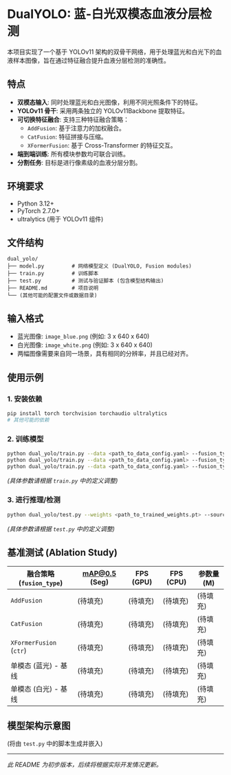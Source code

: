 # DualYOLO: 蓝-白光双模态血液分层检测

本项目实现了一个基于 YOLOv11 架构的双骨干网络，用于处理蓝光和白光下的血液样本图像，旨在通过特征融合提升血液分层检测的准确性。

## 特点

- **双模态输入**: 同时处理蓝光和白光图像，利用不同光照条件下的特征。
- **YOLOv11 骨干**: 采用两条独立的 YOLOv11Backbone 提取特征。
- **可切换特征融合**: 支持三种特征融合策略：
    - `AddFusion`: 基于注意力的加权融合。
    - `CatFusion`: 特征拼接与压缩。
    - `XFormerFusion`: 基于 Cross-Transformer 的特征交互。
- **端到端训练**: 所有模块参数均可联合训练。
- **分割任务**: 目标是进行像素级的血液分层分割。

## 环境要求

- Python 3.12+
- PyTorch 2.7.0+
- ultralytics (用于 YOLOv11 组件)

## 文件结构

```
dual_yolo/
├── model.py         # 网络模型定义 (DualYOLO, Fusion modules)
├── train.py         # 训练脚本
├── test.py          # 测试与验证脚本 (包含模型结构输出)
├── README.md        # 项目说明
└── (其他可能的配置文件或数据目录)
```

## 输入格式

- 蓝光图像: `image_blue.png` (例如: 3 x 640 x 640)
- 白光图像: `image_white.png` (例如: 3 x 640 x 640)
- 两幅图像需要来自同一场景，具有相同的分辨率，并且已经对齐。

## 使用示例

### 1. 安装依赖

```bash
pip install torch torchvision torchaudio ultralytics
# 其他可能的依赖
```

### 2. 训练模型

```bash
python dual_yolo/train.py --data <path_to_data_config.yaml> --fusion_type add --epochs 100 --batch_size 8
python dual_yolo/train.py --data <path_to_data_config.yaml> --fusion_type cat --epochs 100 --batch_size 8
python dual_yolo/train.py --data <path_to_data_config.yaml> --fusion_type ctr --epochs 100 --batch_size 8
```
*(具体参数请根据 `train.py` 中的定义调整)*

### 3. 进行推理/检测

```bash
python dual_yolo/test.py --weights <path_to_trained_weights.pt> --source_blue <path_to_blue_image> --source_white <path_to_white_image> --fusion_type ctr
```
*(具体参数请根据 `test.py` 中的定义调整)*

## 基准测试 (Ablation Study)

| 融合策略 (`fusion_type`) | mAP@0.5 (Seg) | FPS (GPU) | FPS (CPU) | 参数量 (M) |
|---------------------------|---------------|-----------|-----------|------------|
| `AddFusion`               | (待填充)      | (待填充)  | (待填充)  | (待填充)   |
| `CatFusion`               | (待填充)      | (待填充)  | (待填充)  | (待填充)   |
| `XFormerFusion` (`ctr`)   | (待填充)      | (待填充)  | (待填充)  | (待填充)   |
| 单模态 (蓝光) - 基线     | (待填充)      | (待填充)  | (待填充)  | (待填充)   |
| 单模态 (白光) - 基线     | (待填充)      | (待填充)  | (待填充)  | (待填充)   |

## 模型架构示意图

(将由 `test.py` 中的脚本生成并嵌入)

---

*此 README 为初步版本，后续将根据实际开发情况更新。*
